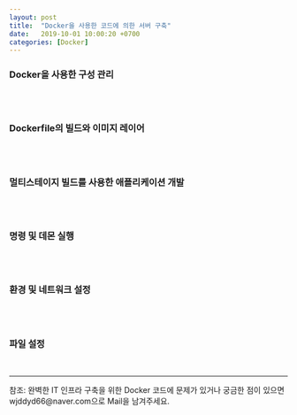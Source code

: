 ```yaml
---
layout: post
title:  "Docker을 사용한 코드에 의한 서버 구축"
date:   2019-10-01 10:00:20 +0700
categories: [Docker]
---
```

<link rel = "stylesheet" href ="/static/css/bootstrap.min.css">

### Docker을 사용한 구성 관리

<br><br>

### Dockerfile의 빌드와 이미지 레이어

<br><br>

### 멀티스테이지 빌드를 사용한 애플리케이션 개발

<br><br>

### 명령 및 데몬 실행

<br><br>

### 환경 및 네트워크 설정

<br><br>



### 파일 설정

<br>

<hr>
참조: 완벽한 IT 인프라 구축을 위한 Docker
코드에 문제가 있거나 궁금한 점이 있으면 wjddyd66@naver.com으로  Mail을 남겨주세요.

